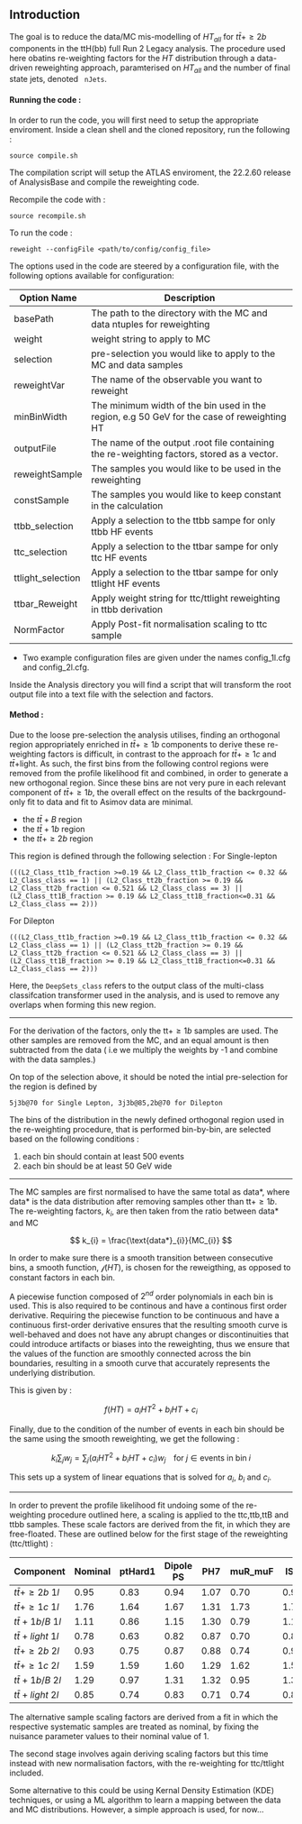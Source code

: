 ## Introduction

The goal is to reduce the data/MC mis-modelling of $HT_{all}$ for $t\bar{t}+\geq{2b}$ components in the ttH(bb) full Run 2 Legacy analysis. The procedure used here obatins re-weighting factors for the $HT$ distribution through a data-driven reweighting approach, paramterised on $HT_{all}$ and the number of final state jets, denoted ` nJets`.

#### Running the code :
In order to run the code, you will first need to setup the appropriate enviroment. Inside a clean shell and the cloned repository, run the following :
```
source compile.sh
```
The compilation script will setup the ATLAS enviroment, the 22.2.60 release of AnalysisBase and compile the reweighting code.

Recompile the code with :
```
source recompile.sh
```
To run the code :
```
reweight --configFile <path/to/config/config_file>
```
The options used in the code are steered by a configuration file, with the following options available for configuration:

| Option Name             | Description |
| ---                                 | ---                   |
|  basePath                  |     The path to the directory with the MC and data ntuples for reweighting                    |
|  weight                       |  weight string to apply to MC                      |
|   selection                  |  pre-selection you would like to apply to the MC and data samples                      |
|   reweightVar             |  The name of the observable you want to reweight                       |
|   minBinWidth            |   The minimum width of the bin used in the region, e.g 50 GeV for the case of reweighting HT                      |
|   outputFile                |   The name of the output .root file containing the re-weighting factors, stored as a vector.                  |
|     reweightSample                               |   The samples you would like to be used in the reweighting                      |
| constSample | The samples you would like to keep constant in the calculation |
| ttbb_selection|  Apply a selection to the ttbb sampe for only ttbb HF events|
| ttc_selection  | Apply a selection to the ttbar sampe for only ttc HF events |
| ttlight_selection | Apply a selection to the ttbar sampe for only ttlight HF events |
| ttbar_Reweight| Apply weight string for ttc/ttlight reweighting in ttbb derivation |
| NormFactor |  Apply Post-fit normalisation scaling to ttc sample |

- Two example configuration files are given under the names config_1l.cfg and config_2l.cfg.

Inside the Analysis directory you will find a script that will transform the root output file into a text file with the selection and factors.

#### Method :
Due to the loose pre-selection the analysis utilises, finding an orthogonal region appropriately enriched in $t\bar{t} +\geq1b$ components to derive these re-weighting factors is difficult, in contrast to the approach for $t\bar{t} +\geq1c$ and $t\bar{t} +$light.  As such, the first bins from the following control regions were removed from the profile likelihood fit and combined, in order to generate a new orthogonal region. Since these bins are not very pure in each relevant component of $t\bar{t} +\geq1b$, the overall effect on the results of the backrgound-only fit to data and fit to Asimov data are minimal.

- the $t\bar{t} + B$ region
- the  $t\bar{t} + 1b$  region
- the $t\bar{t} +\geq 2b$ region

This region is defined through the following selection :
For Single-lepton
```
(((L2_Class_tt1b_fraction >=0.19 && L2_Class_tt1b_fraction <= 0.32 && L2_Class_class == 1) || (L2_Class_tt2b_fraction >= 0.19 && L2_Class_tt2b_fraction <= 0.521 && L2_Class_class == 3) || (L2_Class_tt1B_fraction >= 0.19 && L2_Class_tt1B_fraction<=0.31 && L2_Class_class == 2)))
```
For Dilepton
```
(((L2_Class_tt1b_fraction >=0.19 && L2_Class_tt1b_fraction <= 0.32 && L2_Class_class == 1) || (L2_Class_tt2b_fraction >= 0.19 && L2_Class_tt2b_fraction <= 0.521 && L2_Class_class == 3) || (L2_Class_tt1B_fraction >= 0.19 && L2_Class_tt1B_fraction<=0.31 && L2_Class_class == 2)))
```
Here, the `DeepSets_class` refers to the output class of the multi-class classifcation transformer used in the analysis, and is used to remove any overlaps when forming this new region.

-----------------------------------

For the derivation of the factors, only the tt$+\geq1b$ samples are used. The other samples are removed from the MC, and an equal amount is then subtracted from the data ( i.e we multiply the weights by -1 and combine with the data samples.)

On top of the selection above, it should be noted the intial pre-selection for the region is defined by
```
5j3b@70 for Single Lepton, 3j3b@85,2b@70 for Dilepton
```
The bins of the distribution in the newly defined orthogonal region used in the re-weighting procedure, that is performed bin-by-bin, are selected based on the following conditions :

1. each bin should contain at least 500 events
2. each bin should be at least 50 GeV wide

-----------------------------------

The MC samples are first normalised to have the same total as data*, where data* is the data distribution after removing samples other than  tt$+\geq1b$. The re-weighting factors, $k_{i}$, are then taken from the ratio between data* and MC

``` math
 k_{i} = \frac{\text{data*}_{i}}{MC_{i}}

```

In order to make sure there is a smooth transition between consecutive bins, a smooth function, $\mathcal{f}(HT)$, is chosen for the reweigthing, as opposed to constant factors in each bin.

A piecewise function composed of $2^{nd}$ order polynomials in each bin is used. This is also required to be continous and have a continous first order derivative. Requiring the piecewise function to be continuous and have a continuous first-order derivative ensures that the resulting smooth curve is well-behaved and does not have any abrupt changes or discontinuities that could introduce artifacts or biases into the reweighting, thus we ensure that the values of the function are smoothly connected across the bin boundaries, resulting in a smooth curve that accurately represents the underlying distribution.

This is given by :

``` math
 {f}(HT) = a_{i}HT^{2} + b_{i}HT + c_{i}

```

Finally, due to the condition of the number of events in each bin should be the same using the smooth reweighting, we get the following :

``` math
k_{i}\sum_{j}w_{j} = \sum_{j}(a_{i}HT^{2} + b_{i}HT + c_{i})w_{j} \; \; \; \; \text{for} \;  j \in { \text{events in bin} \; i }

```
This sets up a system of linear equations that is solved for $a_{i}$, $b_{i}$ and $c_{i}$.

-----------------------------------

In order to prevent the profile likelihood fit undoing some of the re-weighting procedure outlined here, a scaling is applied to the ttc,ttb,ttB and ttbb samples. These scale factors are derived from the fit, in which they are free-floated. These are outlined below for the first stage of the reweighting (ttc/ttlight) :

| Component                  | Nominal | ptHard1 | Dipole PS | PH7   | muR_muF | ISR | FSR
| ----                       | ----- | ----- | -----  | -----  | -----   | ----- | ----- |
| $t\bar{t} +\geq2b \ 1l$    | 0.95  | 0.83  |  0.94  |  1.07  |  0.70  |  0.95  | 0.83  |
| $t\bar{t} +\geq1c \ 1l$    | 1.76  | 1.64  |  1.67  |  1.31  |  1.73  |  1.75  | 1.33  |
| $t\bar{t} + 1b/B \ 1l$     | 1.11  | 0.86  |  1.15  |  1.30  |  0.79  |  1.11  | 1.04  |
| $t\bar{t} + light \ 1l$    | 0.78  | 0.63  |  0.82  |  0.87  |  0.70  |  0.80  | 0.78  |
| $t\bar{t} +\geq2b \ 2l$    | 0.93  | 0.75  |  0.87  |  0.88  |  0.74  |  0.94  | 0.94  |
| $t\bar{t} +\geq1c \ 2l$    | 1.59  | 1.59  |  1.60  |  1.29  |  1.62  |  1.58  | 1.38  |
| $t\bar{t} + 1b/B \ 2l$     | 1.29  | 0.97  |  1.31  |  1.32  |  0.95  |  1.31  | 1.49  |
| $t\bar{t} + light \ 2l$    | 0.85  | 0.74  |  0.83  |  0.71  |  0.74  |  0.85  | 0.92  |

The alternative sample scaling factors are derived from a fit in which the respective systematic samples are treated as nominal, by fixing the nuisance parameter values to their nominal value of 1.

The second stage involves again deriving scaling factors but this time instead with new normalisation factors, with the re-weighting for ttc/ttlight included.

Some alternative to this could be using Kernal Density Estimation (KDE) techniques, or using a ML algorithm to learn a mapping between the data and MC distributions. However, a simple approach is used, for now...
